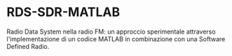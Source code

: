 # RDS-SDR-MATLAB
Radio Data System nella radio FM: un approccio sperimentale attraverso l'implementazione di un codice MATLAB in combinazione con una Software Defined Radio.
